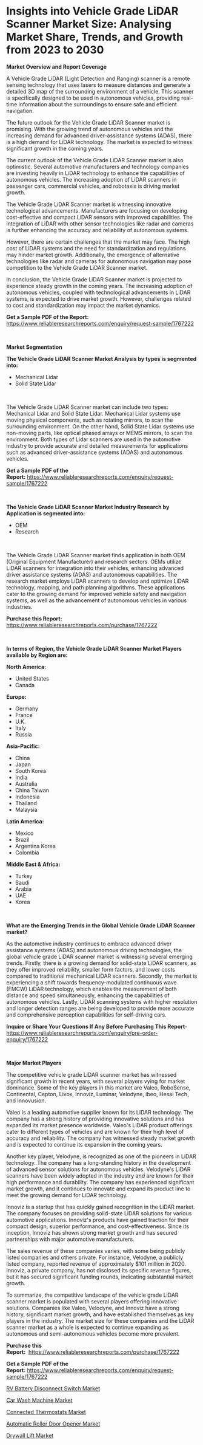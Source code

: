 <p><h1>Insights into Vehicle Grade LiDAR Scanner Market Size: Analysing Market Share, Trends, and Growth from 2023 to 2030</h1></p><p><strong>Market Overview and Report Coverage</strong></p>
<p><p>A Vehicle Grade LiDAR (Light Detection and Ranging) scanner is a remote sensing technology that uses lasers to measure distances and generate a detailed 3D map of the surrounding environment of a vehicle. This scanner is specifically designed to be used in autonomous vehicles, providing real-time information about the surroundings to ensure safe and efficient navigation.</p><p>The future outlook for the Vehicle Grade LiDAR Scanner market is promising. With the growing trend of autonomous vehicles and the increasing demand for advanced driver-assistance systems (ADAS), there is a high demand for LiDAR technology. The market is expected to witness significant growth in the coming years.</p><p>The current outlook of the Vehicle Grade LiDAR Scanner market is also optimistic. Several automotive manufacturers and technology companies are investing heavily in LiDAR technology to enhance the capabilities of autonomous vehicles. The increasing adoption of LiDAR scanners in passenger cars, commercial vehicles, and robotaxis is driving market growth.</p><p>The Vehicle Grade LiDAR Scanner market is witnessing innovative technological advancements. Manufacturers are focusing on developing cost-effective and compact LiDAR sensors with improved capabilities. The integration of LiDAR with other sensor technologies like radar and cameras is further enhancing the accuracy and reliability of autonomous systems.</p><p>However, there are certain challenges that the market may face. The high cost of LiDAR systems and the need for standardization and regulations may hinder market growth. Additionally, the emergence of alternative technologies like radar and cameras for autonomous navigation may pose competition to the Vehicle Grade LiDAR Scanner market.</p><p>In conclusion, the Vehicle Grade LiDAR Scanner market is projected to experience steady growth in the coming years. The increasing adoption of autonomous vehicles, coupled with technological advancements in LiDAR systems, is expected to drive market growth. However, challenges related to cost and standardization may impact the market dynamics.</p></p>
<p><strong>Get a Sample PDF of the Report:</strong> <a href="https://www.reliableresearchreports.com/enquiry/request-sample/1767222">https://www.reliableresearchreports.com/enquiry/request-sample/1767222</a></p>
<p>&nbsp;</p>
<p><strong>Market Segmentation</strong></p>
<p><strong>The Vehicle Grade LiDAR Scanner Market Analysis by types is segmented into:</strong></p>
<p><ul><li>Mechanical Lidar</li><li>Solid State Lidar</li></ul></p>
<p>&nbsp;</p>
<p><p>The Vehicle Grade LiDAR Scanner market can include two types: Mechanical Lidar and Solid State Lidar. Mechanical Lidar systems use moving physical components, such as rotating mirrors, to scan the surrounding environment. On the other hand, Solid State Lidar systems use non-moving parts, like optical phased arrays or MEMS mirrors, to scan the environment. Both types of Lidar scanners are used in the automotive industry to provide accurate and detailed measurements for applications such as advanced driver-assistance systems (ADAS) and autonomous vehicles.</p></p>
<p><strong>Get a Sample PDF of the Report:</strong>&nbsp;<a href="https://www.reliableresearchreports.com/enquiry/request-sample/1767222">https://www.reliableresearchreports.com/enquiry/request-sample/1767222</a></p>
<p>&nbsp;</p>
<p><strong>The Vehicle Grade LiDAR Scanner Market Industry Research by Application is segmented into:</strong></p>
<p><ul><li>OEM</li><li>Research</li></ul></p>
<p>&nbsp;</p>
<p><p>The Vehicle Grade LiDAR Scanner market finds application in both OEM (Original Equipment Manufacturer) and research sectors. OEMs utilize LiDAR scanners for integration into their vehicles, enhancing advanced driver assistance systems (ADAS) and autonomous capabilities. The research market employs LiDAR scanners to develop and optimize LiDAR technology, mapping, and path planning algorithms. These applications cater to the growing demand for improved vehicle safety and navigation systems, as well as the advancement of autonomous vehicles in various industries.</p></p>
<p><strong>Purchase this Report:</strong>&nbsp; <a href="https://www.reliableresearchreports.com/purchase/1767222">https://www.reliableresearchreports.com/purchase/1767222</a></p>
<p>&nbsp;</p>
<p><strong>In terms of Region, the Vehicle Grade LiDAR Scanner Market Players available by Region are:</strong></p>
<p>
    <p> <strong> North America: </strong>
        <ul>
            <li>United States</li>
            <li>Canada</li>
        </ul>
        </p> 
    <p> <strong> Europe: </strong>
        <ul>
            <li>Germany</li>
            <li>France</li>
            <li>U.K.</li>
            <li>Italy</li>
            <li>Russia</li>
        </ul>
        </p> 
    <p> <strong> Asia-Pacific: </strong>
        <ul>
            <li>China</li>
            <li>Japan</li>
            <li>South Korea</li>
            <li>India</li>
            <li>Australia</li>
            <li>China Taiwan</li>
            <li>Indonesia</li>
            <li>Thailand</li>
            <li>Malaysia</li>
        </ul>
        </p> 
    <p> <strong> Latin America: </strong>
        <ul>
            <li>Mexico</li>
            <li>Brazil</li>
            <li>Argentina Korea</li>
            <li>Colombia</li>
        </ul>
        </p> 
    <p> <strong> Middle East & Africa: </strong>
        <ul>
            <li>Turkey</li>
            <li>Saudi</li>
            <li>Arabia</li>
            <li>UAE</li>
            <li>Korea</li>
        </ul>
    </p>
    </p>
<p>&nbsp;</p>
<p><strong>What are the Emerging Trends in the Global Vehicle Grade LiDAR Scanner market?</strong></p>
<p><p>As the automotive industry continues to embrace advanced driver assistance systems (ADAS) and autonomous driving technologies, the global vehicle grade LiDAR scanner market is witnessing several emerging trends. Firstly, there is a growing demand for solid-state LiDAR scanners, as they offer improved reliability, smaller form factors, and lower costs compared to traditional mechanical LiDAR scanners. Secondly, the market is experiencing a shift towards frequency-modulated continuous wave (FMCW) LiDAR technology, which enables the measurement of both distance and speed simultaneously, enhancing the capabilities of autonomous vehicles. Lastly, LiDAR scanning systems with higher resolution and longer detection ranges are being developed to provide more accurate and comprehensive perception capabilities for self-driving cars.</p></p>
<p><strong>Inquire or Share Your Questions If Any Before Purchasing This Report</strong>- <a href="https://www.reliableresearchreports.com/enquiry/pre-order-enquiry/1767222">https://www.reliableresearchreports.com/enquiry/pre-order-enquiry/1767222</a></p>
<p>&nbsp;</p>
<p><strong>Major Market Players</strong></p>
<p><p>The competitive vehicle grade LiDAR scanner market has witnessed significant growth in recent years, with several players vying for market dominance. Some of the key players in this market are Valeo, RoboSense, Continental, Cepton, Livox, Innoviz, Luminar, Velodyne, ibeo, Hesai Tech, and Innovusion. </p><p>Valeo is a leading automotive supplier known for its LiDAR technology. The company has a strong history of providing innovative solutions and has expanded its market presence worldwide. Valeo's LiDAR product offerings cater to different types of vehicles and are known for their high level of accuracy and reliability. The company has witnessed steady market growth and is expected to continue its expansion in the coming years.</p><p>Another key player, Velodyne, is recognized as one of the pioneers in LiDAR technology. The company has a long-standing history in the development of advanced sensor solutions for autonomous vehicles. Velodyne's LiDAR scanners have been widely adopted in the industry and are known for their high performance and durability. The company has experienced significant market growth, and it continues to innovate and expand its product line to meet the growing demand for LiDAR technology.</p><p>Innoviz is a startup that has quickly gained recognition in the LiDAR market. The company focuses on providing solid-state LiDAR solutions for various automotive applications. Innoviz's products have gained traction for their compact design, superior performance, and cost-effectiveness. Since its inception, Innoviz has shown strong market growth and has secured partnerships with major automotive manufacturers.</p><p>The sales revenue of these companies varies, with some being publicly listed companies and others private. For instance, Velodyne, a publicly listed company, reported revenue of approximately $101 million in 2020. Innoviz, a private company, has not disclosed its specific revenue figures, but it has secured significant funding rounds, indicating substantial market growth.</p><p>To summarize, the competitive landscape of the vehicle grade LiDAR scanner market is populated with several players offering innovative solutions. Companies like Valeo, Velodyne, and Innoviz have a strong history, significant market growth, and have established themselves as key players in the industry. The market size for these companies and the LiDAR scanner market as a whole is expected to continue expanding as autonomous and semi-autonomous vehicles become more prevalent.</p></p>
<p><strong>Purchase this Report:</strong>&nbsp;&nbsp;<a href="https://www.reliableresearchreports.com/purchase/1767222">https://www.reliableresearchreports.com/purchase/1767222</a></p>
<p></p>
<p><strong>Get a Sample PDF of the Report:</strong>&nbsp;<a href="https://www.reliableresearchreports.com/enquiry/request-sample/1767222">https://www.reliableresearchreports.com/enquiry/request-sample/1767222</a></p>
<p><p><a href="https://www.linkedin.com/pulse/rv-battery-disconnect-switch-market-size-2023-2030-eknce/">RV Battery Disconnect Switch Market</a></p><p><a href="https://medium.com/@laurenbrown1918/car-wash-machine-market-research-report-its-history-and-forecast-2023-to-2030-4b839ebd25ab">Car Wash Machine Market</a></p><p><a href="https://medium.com/@altcoinartist/connected-thermostats-market-report-reveals-the-latest-trends-and-growth-opportunities-of-this-8026212029d2">Connected Thermostats Market</a></p><p><a href="https://www.linkedin.com/pulse/automatic-roller-door-opener-market-share-amp-new-trends-ubqre/">Automatic Roller Door Opener Market</a></p><p><a href="https://www.linkedin.com/pulse/drywall-lift-market-research-report-provides-thorough-industry-yzzme/">Drywall Lift Market</a></p></p>